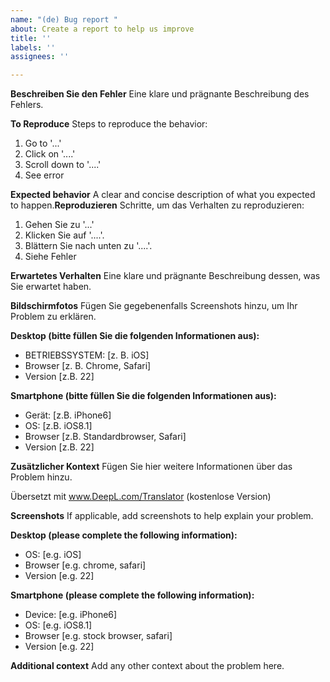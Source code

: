 ```yaml
---
name: "(de) Bug report "
about: Create a report to help us improve
title: ''
labels: ''
assignees: ''

---
```


**Beschreiben Sie den Fehler**
Eine klare und prägnante Beschreibung des Fehlers.

**To Reproduce**
Steps to reproduce the behavior:
1. Go to '...'
2. Click on '....'
3. Scroll down to '....'
4. See error

**Expected behavior**
A clear and concise description of what you expected to happen.**Reproduzieren**
Schritte, um das Verhalten zu reproduzieren:
1. Gehen Sie zu '...'
2. Klicken Sie auf '....'.
3. Blättern Sie nach unten zu '....'.
4. Siehe Fehler

**Erwartetes Verhalten**
Eine klare und prägnante Beschreibung dessen, was Sie erwartet haben.

**Bildschirmfotos**
Fügen Sie gegebenenfalls Screenshots hinzu, um Ihr Problem zu erklären.

**Desktop (bitte füllen Sie die folgenden Informationen aus):**
 - BETRIEBSSYSTEM: [z. B. iOS]
 - Browser [z. B. Chrome, Safari]
 - Version [z.B. 22]

**Smartphone (bitte füllen Sie die folgenden Informationen aus):**
 - Gerät: [z.B. iPhone6]
 - OS: [z.B. iOS8.1]
 - Browser [z.B. Standardbrowser, Safari]
 - Version [z.B. 22]

**Zusätzlicher Kontext**
Fügen Sie hier weitere Informationen über das Problem hinzu.

Übersetzt mit www.DeepL.com/Translator (kostenlose Version)

**Screenshots**
If applicable, add screenshots to help explain your problem.

**Desktop (please complete the following information):**
 - OS: [e.g. iOS]
 - Browser [e.g. chrome, safari]
 - Version [e.g. 22]

**Smartphone (please complete the following information):**
 - Device: [e.g. iPhone6]
 - OS: [e.g. iOS8.1]
 - Browser [e.g. stock browser, safari]
 - Version [e.g. 22]

**Additional context**
Add any other context about the problem here.
